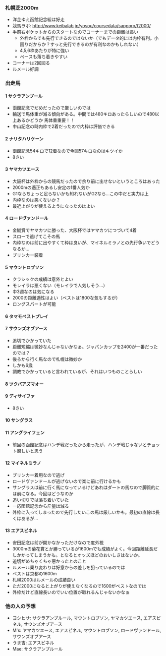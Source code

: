 ### 札幌芝2000m
* 洋芝ゆえ函館記念組は好走
* 競馬ラボ: http://www.keibalab.jp/yosou/coursedata/sapporo/t2000/
* 手前右ポケットからのスタートなのでコーナーまでの距離は長い
  * 外枠からでも先行できるのではないか（でもデータ的には内枠有利。小回りだからか？すっと先行できるのが有利なのかもしれない）
  * 4,5,6枠あたりが特に強い
  * ペースも落ち着きやすい
* コーナーは2回回る
* ルメール好調

### 出走馬

#### 1 サクラアンプール
* 函館記念でだめだったので厳しいのでは
* 輸送で馬体重が減る傾向がある。中間では480キロあったらしいので480以上あるかどうか 馬体重重要！！
* 中山記念の時内枠で2着だったので内枠は評価できる

#### 2 ナリタハリケーン
* 函館記念54キロで12着なので今回57キロなのはキツイか
* 8さい

#### 3 ヤマカツエース
* 大阪杯は外枠からの競馬だったので余り前に出せないというところはあった
* 2000mの適正もあるし安定の1番人気か
* G1ならちょっと足らないかも知れないがG2なら...この中だと実力は上
* 内枠なのは悪くないか？
* 最近上がりが使えるようになったのはよい

#### 4 ロードヴァンドール
* 金鯱賞でヤマカツに勝った、大阪杯ではヤマカツにつづいて4着
* スローで逃げてこその馬
* 内枠なのは前に出やすくて枠は良いが、マイネルミラノとの先行争いでどうなるか...
* ブリンカー装着

#### 5 マウントロブソン
* クラシックの成績は意外とよい
* モレイラは悪くない（モレイラで人気しそう...）
* 中3週なのは気になる
* 2000の距離適性はよい（ベストは1800な気もするが）
* ロングスパートが可能

#### 6 タマモベストプレイ

#### 7 サウンズオブアース
* 追切でかかっていた
* 距離短縮は微妙なんじゃないかなぁ。ジャパンカップを2400が一番だったのでは？
* 後ろから行く馬なので札幌は微妙か
* しかも6歳
* 調教でかかっていると言われているが、それはいつものことらしい

#### 8 ツクバアズマオー

#### 9 ディサイファ
* 8さい

#### 10 サングラス

#### 11 アングライフェン
* 前回の函館記念はハンデ戦だったから走ったが、ハンデ戦じゃないとチョット厳しいと思う

#### 12 マイネルミラノ
* ブリンカー着用なので逃げ
* ロードヴァンドールが逃げないので楽に前に行けるかも
* サングラスは前に行く馬になっているけどあれはダートの馬なので脚質的には前になる。今回はどうなのか
* 追い切りでは落ち着いていた
* 一応函館記念から斤量は減る
* 外枠に入ってしまったので先行したいこの馬は厳しいかも。最初の直線は長くはあるが...

#### 13 エアスピネル
* 安田記念は前が開かなかっただけなので度外視
* 3000mの菊花賞とか勝っているが1600mでも成績がよく。今回距離延長だしかかってしまうかも。となるとオッズほどのおいしさはないか。
* 追切がめちゃくちゃ悪かったとのこと
* ルメール乗り変わりは好意からの差しを狙っているのでは
* ベストは京都の1600m
* 札幌2000はルメールの成績良い
* ただ2000になると上がりが使えなくなるので1600がベストなのでは
* 外枠だけど直線長いのでいい位置が取れるんじゃないかなぁ


### 他の人の予想

* ヨシヒサ: サクラアンプルール, マウントロブソン, ヤマカツエース, エアスピネル, サウンズオブアース
* M's: ヤマカツエース, エアスピネル, マウントロブソン, ロードヴァンドール, サウンズオブアース
* うま吉: エアスピネル
* Mae: サクラアンプルール
